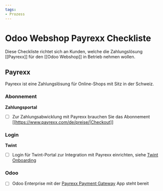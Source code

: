 ```yaml
---
tags:
- Prozess
---
```


# Odoo Webshop Payrexx Checkliste

Diese Checkliste richtet sich an Kunden, welche die Zahlungslösung [[Payrexx]] für den [[Odoo Webshop]] in Betrieb nehmen wollen.

## Payrexx

Payrexx ist eine Zahlungslösung für Online-Shops mit Sitz in der Schweiz.

### Abonnement

**Zahlungsportal**

- [ ] Zur Zahlungsabwicklung mit Payrexx brauchen Sie das Abonnement [[https://www.payrexx.com/de/preise/|Checkout]]

### Login

**Twint**

- [ ] Login für Twint-Portal zur Integration mit Payrexx einrichten, siehe [Twint Onboarding](https://www.twint.ch/acquirer/twint-acquiring-ag/?lang=de)

### Odoo

- [ ] Odoo Enterprise mit der [Payrexx Payment Gateway](https://apps.odoo.com/apps/modules/16.0/payment_payrexx/) App steht bereit
